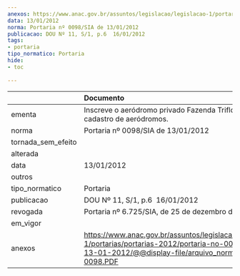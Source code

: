 ```yaml
---
anexos: https://www.anac.gov.br/assuntos/legislacao/legislacao-1/portarias/portarias-2012/portaria-no-0098-sia-de-13-01-2012/@@display-file/arquivo_norma/PA2012-0098.PDF
data: 13/01/2012
norma: Portaria nº 0098/SIA de 13/01/2012
publicacao: DOU Nº 11, S/1, p.6  16/01/2012
tags:
- portaria
tipo_normatico: Portaria
hide: 
- toc 
 
---
```


|                    | Documento                                                                                                                                                         |
|:-------------------|:------------------------------------------------------------------------------------------------------------------------------------------------------------------|
| ementa             | Inscreve o aeródromo privado Fazenda Triflora (BA) no cadastro de aeródromos.                                                                                     |
| norma              | Portaria nº 0098/SIA de 13/01/2012                                                                                                                                |
| tornada_sem_efeito |                                                                                                                                                                   |
| alterada           |                                                                                                                                                                   |
| data               | 13/01/2012                                                                                                                                                        |
| outros             |                                                                                                                                                                   |
| tipo_normatico     | Portaria                                                                                                                                                          |
| publicacao         | DOU Nº 11, S/1, p.6  16/01/2012                                                                                                                                   |
| revogada           | Portaria nº 6.725/SIA, de 25 de dezembro de 2021.                                                                                                                 |
| em_vigor           |                                                                                                                                                                   |
| anexos             | https://www.anac.gov.br/assuntos/legislacao/legislacao-1/portarias/portarias-2012/portaria-no-0098-sia-de-13-01-2012/@@display-file/arquivo_norma/PA2012-0098.PDF |